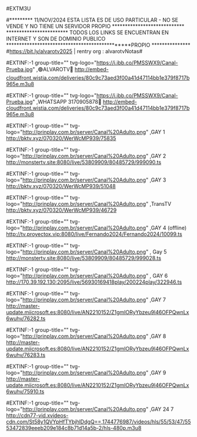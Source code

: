 #EXTM3U

#*********  11/NOV/2024  ESTA LISTA ES DE USO PARTICULAR - NO SE VENDE Y NO TIENE UN SERVIDOR PROPIO ****************************
************************    TODOS LOS LINKS SE ENCUENTRAN EN INTERNET Y SON DE DOMINIO PUBLICO  ***********************************************PROPIO ***************
#https://bit.ly/alvarotv2025 | rentry org : alvarotvNotas#



#EXTINF:-1 group-title="" tvg-logo="https://i.ibb.co/PMSSWX9/Canal-Prueba.jpg" ,🟢ALVAROTV🔵
http://embed-cloudfront.wistia.com/deliveries/80c9c73aed3f00a41d47114bb1e379f8717b965e.m3u8

#EXTINF:-1 group-title="" tvg-logo="https://i.ibb.co/PMSSWX9/Canal-Prueba.jpg" ,WHATSAPP 3170905878🔵
http://embed-cloudfront.wistia.com/deliveries/80c9c73aed3f00a41d47114bb1e379f8717b965e.m3u8



#EXTINF:-1 group-title="" tvg-logo="http://prinplay.com.br/server/Canal%20Adulto.png" ,GAY 1
http://bktv.xyz/070320/WerWcMP939/75835

#EXTINF:-1 group-title="" tvg-logo="http://prinplay.com.br/server/Canal%20Adulto.png" ,GAY 2
http://monstertv.site:8080/live/53809909/80485729/999090.ts

#EXTINF:-1 group-title="" tvg-logo="http://prinplay.com.br/server/Canal%20Adulto.png" ,GAY 3
http://bktv.xyz/070320/WerWcMP939/51048

#EXTINF:-1 group-title="" tvg-logo="http://prinplay.com.br/server/Canal%20Adulto.png" ,TransTV
http://bktv.xyz/070320/WerWcMP939/46729


#EXTINF:-1 group-title="" tvg-logo="http://prinplay.com.br/server/Canal%20Adulto.png" ,GAY 4 (offline)
http://tv.proyectox.vip:8080/live/Fernando2024/Fernando2024/10099.ts

#EXTINF:-1 group-title="" tvg-logo="http://prinplay.com.br/server/Canal%20Adulto.png" , Gay 5
http://monstertv.site:8080/live/53809909/80485729/999028.ts


#EXTINF:-1 group-title="" tvg-logo="http://prinplay.com.br/server/Canal%20Adulto.png" , GAY 6
http://170.39.192.130:2095/live/56930169418play/200224play/322946.ts

#EXTINF:-1 group-title="" tvg-logo="http://prinplay.com.br/server/Canal%20Adulto.png" ,GAY 7
http://master-update.miicrosoft.es:8080/live/AN2210152/Z1gmIORyYbzeu9l46OFPQwnLx6wuhv/76282.ts


#EXTINF:-1 group-title="" tvg-logo="http://prinplay.com.br/server/Canal%20Adulto.png" ,GAY 8
http://master-update.miicrosoft.es:8080/live/AN2210152/Z1gmIORyYbzeu9l46OFPQwnLx6wuhv/76283.ts


#EXTINF:-1 group-title="" tvg-logo="http://prinplay.com.br/server/Canal%20Adulto.png" ,GAY 9
http://master-update.miicrosoft.es:8080/live/AN2210152/Z1gmIORyYbzeu9l46OFPQwnLx6wuhv/75910.ts


#EXTINF:-1 group-title="" tvg-logo="http://prinplay.com.br/server/Canal%20Adulto.png" ,GAY 24 7
http://cdn77-vid.xvideos-cdn.com/St58y1QVYpHfTYbjhlDdgQ==,1744776987/videos/hls/55/53/47/5553472839eeeb209e184c8b71d14a5b-2/hls-480p.m3u8

